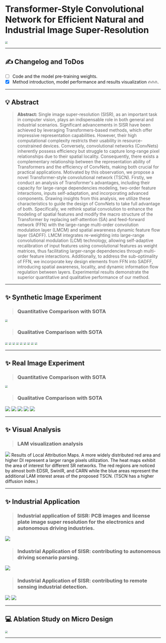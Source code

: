 # **Transformer-Style Convolutional Network for Efficient Natural and Industrial Image Super-Resolution**
<img src="https://github.com/liux520/TSCN/blob/main/images/Complexity.png" style="zoom:50%;" />

<hr />

## :writing_hand: Changelog and ToDos
- [ ] Code and the model pre-training weights.
- [x] Method introduction, model performance and results visualization  :fire::fire::fire:.

<hr />

## :bulb: Abstract
> **Abstract:** Single image super-resolution (SISR), as an important task in computer vision, plays an indispensable role in both general and industrial scenarios. Significant advancements in SISR have been achieved by leveraging Transformers-based methods, which offer impressive representation capabilities. However, their high computational complexity restricts their usability in resource-constrained devices. Conversely, convolutional networks (ConvNets) inherently possess efficiency but struggle to capture long-range pixel relationships due to their spatial locality. Consequently, there exists a complementary relationship between the representation ability of Transformers and the efficiency of ConvNets, making both crucial for practical applications. Motivated by this observation, we propose a novel Transformer-style convolutional network (TSCN). 
> Firstly, we conduct an analysis of Transformer's advantages, including their capacity for large-range dependencies modeling, two-order feature interactions, inputs self-adaptation, and incorporating advanced components. Drawing insights from this analysis, we utilize these characteristics to guide the design of ConvNets to take full advantage of both. Specifically, we rethink spatial convolution to enhance the modeling of spatial features and modify the macro structure of the Transformer by replacing self-attention (SA) and feed-forward network (FFN) with the large-range multi-order convolution modulation layer (LMCM) and spatial awareness dynamic feature flow layer (SADFF). LMCM integrates re-weighting into large-range convolutional modulation (LCM) technology, allowing self-adaptive recalibration of input features using convolutional features as weight matrices, thus facilitating larger-range dependencies through multi-order feature interactions. Additionally, to address the sub-optimality of FFN, we incorporate key design elements from FFN into SADFF, introducing spatial awareness, locality, and dynamic information flow regulation between layers. Experimental results demonstrate the superior quantitative and qualitative performance of our method.

<hr />

## :sparkles: Synthetic Image Experiment
> ### Quantitative Comparison with SOTA
<img src="https://github.com/liux520/TSCN/blob/main/images/Quan.png" style="zoom:50%;" />

> ### Qualitative Comparison with SOTA
<img src="https://github.com/liux520/TSCN/blob/main/images/Qualitative.png" style="zoom:50%;" />
<img src="https://github.com/liux520/TSCN/blob/main/images/set5_baby.gif" style="zoom:50%;" />
<img src="https://github.com/liux520/TSCN/blob/main/images/set5_butterfly.gif" style="zoom:50%;" />
<img src="https://github.com/liux520/TSCN/blob/main/images/set14_bridge.gif" style="zoom:50%;" />
<img src="https://github.com/liux520/TSCN/blob/main/images/set14_coastguard.gif" style="zoom:50%;" />
<img src="https://github.com/liux520/TSCN/blob/main/images/set14_lenna.gif" style="zoom:50%;" />
<img src="https://github.com/liux520/TSCN/blob/main/images/set14_man.gif" style="zoom:50%;" />
<img src="https://github.com/liux520/TSCN/blob/main/images/set14_monarch.gif" style="zoom:50%;" />
<img src="https://github.com/liux520/TSCN/blob/main/images/set14_pepper.gif" style="zoom:50%;" />

<hr />

## :sparkles: Real Image Experiment
> ### Quantitative Comparison with SOTA
<img src="https://github.com/liux520/TSCN/blob/main/images/realquan.png" style="zoom:50%;" />

> ### Qualitative Comparison with SOTA
<img src="https://github.com/liux520/TSCN/blob/main/images/realsr-1.png" style="zoom:100%;" />
<img src="https://github.com/liux520/TSCN/blob/main/images/realsr-2.png" style="zoom:100%;" />
<img src="https://github.com/liux520/TSCN/blob/main/images/realsr-3.png" style="zoom:100%;" />
<img src="https://github.com/liux520/TSCN/blob/main/images/realsr-4.png" style="zoom:100%;" />
<img src="https://github.com/liux520/TSCN/blob/main/images/realsr-5.png" style="zoom:100%;" />

<hr />

## :sparkles: Visual Analysis
> ### LAM visualization analysis
<img src="https://github.com/liux520/TSCN/blob/main/images/LAM.png" style="zoom:100%;" />
Results of Local Attribution Maps. A more widely distributed red area and higher DI represent a larger range pixels utilization. The heat maps exhibit the area of interest for different SR networks. The red regions are noticed by almost both EDSR, SwinIR, and CARN while the blue areas represent the additional LAM interest areas of the proposed TSCN. (TSCN has a higher diffusion index.)

<hr />

## :sparkles: Industrial Application
> ### Industrial application of SISR: PCB images and license plate image super resolution for the electronics and autonomous driving industries.
<img src="https://github.com/liux520/TSCN/blob/main/images/Industrial.png" style="zoom:100%;" />

> ### Industrial Application of SISR: contributing to autonomous driving scenario parsing.
<img src="https://github.com/liux520/TSCN/blob/main/images/seg-3.png" style="zoom:100%;" />

> ### Industrial Application of SISR: contributing to remote sensing industrial detection.
<img src="https://github.com/liux520/TSCN/blob/main/images/app-detect-1-1.png" style="zoom:100%;" />
<img src="https://github.com/liux520/TSCN/blob/main/images/app-detect-2-1.png" style="zoom:100%;" />

<hr /> 

## :computer: Ablation Study on Micro Design

<img src="https://github.com/liux520/TSCN/blob/main/images/Ab.png" style="zoom:50%;" />


<hr />
